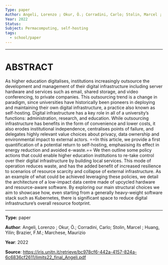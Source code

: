 ```yaml
---
Type: paper
Author: Angeli, Lorenzo ; Okur, Ö.; Corradini, Carlo; Stolin, Marcel ; Huang, Yilin; Brazier, F.M.; Marchese, Maurizio
Year: 2022
Status:
Subject: Permacomputing, self-hosting
tags:
  - school/paper
---
```


---

# ABSTRACT

As higher education digitalises, institutions increasingly outsource the development and management of their digital infrastructure including server hardware and services such as email, shared storage, and video conferencing, to private companies. This outsourcing trend is a change in paradigm, since universities have historically been pioneers in deploying and maintaining their own digital infrastructure, a practice also known as self-hosting. Digital infrastructure has a key role in all of a university’s functions: administration, research, and education. While outsourcing infrastructure has benefits in the form of convenience and lower costs, it also erodes institutional independence, centralises points of failure, and delegates highly relevant value choices about privacy, data ownership and environmental impact to external actors. ==In this article, we provide a first quantification of a potential return to self-hosting, emphasising its effect in energy reduction and avoided e-waste.== We then outline some policy actions that could enable higher education institutions to re-take control over their digital infrastructure by building local services. This mode of operation reduces waste, and has the added benefit of increased resilience to scenarios of resource scarcity and collapse of external infrastructure. As an example of what could be achieved leveraging these policies, we detail the architecture of a low-impact data centre made of upcycled hardware and resource-aware software. By exploring our main structural choices we aim to showcase how, even starting from a generally heavy-weight software stack such as Kubernetes, there is significant space to reduce digital infrastructure’s overall resource footprint.

---

**Type:** paper

**Author**: Angeli, Lorenzo ; Okur, Ö.; Corradini, Carlo; Stolin, Marcel ; Huang, Yilin; Brazier, F.M.; Marchese, Maurizio

**Year**: 2022

**Source**: https://iris.unitn.it/retrieve/bc978cf6-442a-4157-824a-6c6836cf2611/limits22_final_Angeli.pdf
